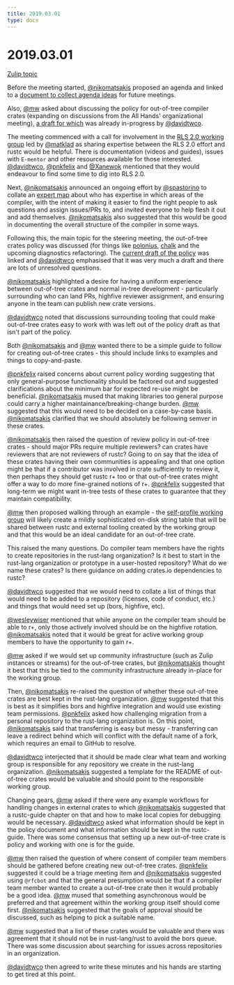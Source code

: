 ```yaml
---
title: 2019.03.01
type: docs
---
```

# 2019.03.01

[Zulip topic](https://rust-lang.zulipchat.com/#narrow/stream/131828-t-compiler/topic/steering.20meeting.202019.2E03.2E01.20.2358850/near/159650062)

Before the meeting started, [@nikomatsakis][nikomatsakis] proposed an agenda and linked to a
[document to collect agenda ideas](https://hackmd.io/wsHwsi9zR3iq0ZF2SgEq9Q) for future meetings.

Also, [@mw][mw] asked about discussing the policy for out-of-tree compiler crates (expanding on
discussions from the All Hands' organizational meeting), [a draft for which][draft_policy] was
already in-progress by [@davidtwco][davidtwco].

The meeting commenced with a call for involvement in the [RLS 2.0 working group][rls2] led by
[@matklad][matklad] as sharing expertise between the RLS 2.0 effort and rustc would be helpful.
There is documentation (videos and guides), issues with `E-mentor` and other resources available
for those interested. [@davidtwco][davidtwco], [@pnkfelix][pnkfelix] and [@Xanewok][Xanewok]
mentioned that they would endeavour to find some time to dig into RLS 2.0.

Next, [@nikomatsakis][nikomatsakis] announced an ongoing effort by [@spastorino][spastorino] to
collate an [expert map](https://hackmd.io/Izvor8KZRiqUgcUyd2CYTw) about who has expertise in
which areas of the compiler, with the intent of making it easier to find the right people to
ask questions and assign issues/PRs to, and invited everyone to help flesh it out and add
themselves. [@nikomatsakis][nikomatsakis] also suggested that this would be good in documenting the
overall structure of the compiler in some ways.

Following this, the main topic for the steering meeting, the out-of-tree crates policy was
discussed (for things like [polonius][polonius], [chalk][chalk] and the upcoming diagnostics
refactoring). The [current draft of the policy][draft_policy] was linked and [@davidtwco][davidtwco]
emphasised that it was very much a draft and there are lots of unresolved questions.

[@nikomatsakis][nikomatsakis] highlighted a desire for having a uniform experience between
out-of-tree crates and normal in-tree development - particularly surrounding who can land PRs,
highfive reviewer assignment, and ensuring anyone in the team can publish new crate versions.

[@davidtwco][davidtwco] noted that discussions surrounding tooling that could make out-of-tree
crates easy to work with was left out of the policy draft as that isn't part of the policy.

Both [@nikomatsakis][nikomatsakis] and [@mw][mw] wanted there to be a simple guide to follow for
creating out-of-tree crates - this should include links to examples and things to copy-and-paste.

[@pnkfelix][pnkfelix] raised concerns about current policy wording suggesting that only
general-purpose functionality should be factored out and suggested clarifications about the minimum
bar for expected re-use might be beneficial. [@nikomatsakis][nikomatsakis] mused that making
libraries too general purpose could carry a higher maintainance/breaking-change burden. [@mw][mw]
suggested that this would need to be decided on a case-by-case basis. [@nikomatsakis][nikomatsakis]
clarified that we should absolutely be following semver in these crates.

[@nikomatsakis][nikomatsakis] then raised the question of review policy in out-of-tree crates -
should major PRs require multiple reviewers? can crates have reviewers that are not reviewers of
rustc? Going to on say that the idea of these crates having their own communities is appealing and
that one option might be that if a contributor was involved in crate sufficiently to review it, then
perhaps they should get rustc r+ too or that out-of-tree crates might offer a way to do more
fine-grained notions of r+. [@pnkfelix][pnkfelix] suggested that long-term we might want in-tree
tests of these crates to guarantee that they maintain compatibility.

[@mw][mw] then proposed walking through an example - the [self-profile working group][self_profile]
will likely create a mildly sophisticated on-disk string table that will be shared between rustc
and external tooling created by the working group and that this would be an ideal candidate for an
out-of-tree crate.

This raised the many questions. Do compiler team members have the rights to create repositories in
the rust-lang organization? Is it best to start in the rust-lang organization or prototype in a
user-hosted repository? What do we name these crates? Is there guidance on adding crates.io
dependencies to rustc?

[@davidtwco][davidtwco] suggested that we would need to collate a list of things that would need to
be added to a repository (licenses, code of conduct, etc.) and things that would need set up (bors,
highfive, etc).

[@wesleywiser][wesleywiser] mentioned that while anyone on the compiler team should be able to r+,
only those actively involved should be on the highfive rotation. [@nikomatsakis][nikomatsakis]
noted that it would be great for active working group members to have the opportunity to gain r+.

[@mw][mw] asked if we would set up community infrastructure (such as Zulip instances or streams) for
the out-of-tree crates, but [@nikomatsakis][nikomatsakis] thought it best that this be tied to
the community infrastructure already in-place for the working group.

Then, [@nikomatsakis][nikomatsakis] re-raised the question of whether these out-of-tree crates are
best kept in the rust-lang organization. [@mw][mw] suggested that this is best as it simplifies
bors and highfive integration and would use existing team permissions. [@pnkfelix][pnkfelix] asked
how challenging migration from a personal repository to the rust-lang organization is. On this
point, [@nikomatsakis][nikomatsakis] said that transferring is easy but messy - transferring can
leave a redirect behind which will conflict with the default name of a fork, which requires an email
to GitHub to resolve.

[@davidtwco][davidtwco] interjected that it should be made clear what team and working group is
responsible for any repository we create in the rust-lang organization.
[@nikomatsakis][nikomatsakis] suggested a template for the README of out-of-tree crates would be
valuable and should point to the responsible working group.

Changing gears, [@mw][mw] asked if there were any example workflows for handling changes in external
crates to which [@nikomatsakis][nikomatsakis] suggested that a rustc-guide chapter on that and
how to make local copies for debugging would be necessary. [@davidtwco][davidtwco] asked what
information should be kept in the policy document and what information should be kept in the
rustc-guide. There was some consensus that setting up a new out-of-tree crate is policy and working
with one is for the guide.

[@mw][mw] then raised the question of where consent of compiler team members should be gathered
before creating new out-of-tree crates. [@pnkfelix][pnkfelix] suggested it could be a triage meeting
item and [@nikomatsakis][nikomatsakis] suggested using `@rfcbot` and that the general presumption
would be that if a compiler team member wanted to create a out-of-tree crate then it would probably
be a good idea. [@mw][mw] mused that something asynchronous would be preferred and that agreement
within the working group itself should come first. [@nikomatsakis][nikomatsakis] suggested that
the goals of approval should be discussed, such as helping to pick a suitable name.

[@mw][mw] suggested that a list of these crates would be valuable and there was agreement that it
should not be in rust-lang/rust to avoid the bors queue. There was some discussion about searching
for issues across repositories in an organization.

[@davidtwco][davidtwco] then agreed to write these minutes and his hands are starting to get tired
at this point.

[rls2]: ../../../working-groups/rls-2.0
[self_profile]: ../../../working-groups/self-profile
[draft_policy]: https://github.com/rust-lang/compiler-team/pull/19
[chalk]: https://github.com/rust-lang-nursery/chalk/
[polonius]: https://github.com/rust-lang-nursery/polonius

[davidtwco]: https://github.com/davidtwco
[nikomatsakis]: https://github.com/nikomatsakis
[pnkfelix]: https://github.com/pnkfelix
[Xanewok]: https://github.com/Xanewok
[matklad]: https://github.com/matklad
[mw]: https://github.com/michaelwoerister
[spastorino]: https://github.com/spastorino
[wesleywiser]: https://github.com/wesleywiser
